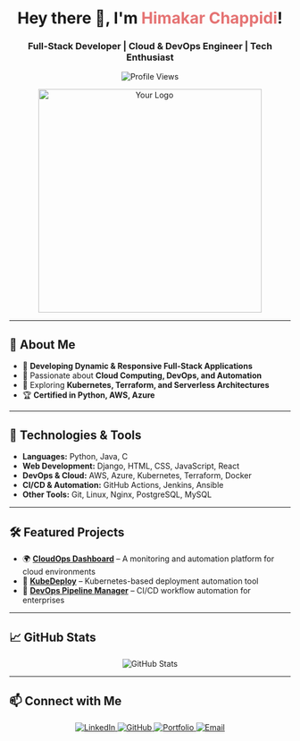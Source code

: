<h1 align="center">Hey there 👋, I'm <span style="color:#E57373;">Himakar Chappidi</span>!</h1>
<h3 align="center"> Full-Stack Developer | Cloud & DevOps Engineer | Tech Enthusiast</h3>

<p align="center">
  <img src="https://komarev.com/ghpvc/?username=HimakarC&label=Profile%20views&color=E57373&style=flat" alt="Profile Views" />
</p>

<p align="center">
  <img src="https://i.imgur.com/fDa0KFW.png" alt="Your Logo" width="400"/>
</p>

---

## 🚀 About Me
- 🔨 **Developing Dynamic & Responsive Full-Stack Applications**
- 🎯 Passionate about **Cloud Computing, DevOps, and Automation**  
- 🌱 Exploring **Kubernetes, Terraform, and Serverless Architectures**  
- 🏆 **Certified in Python, AWS, Azure**  

---

## 🔧 Technologies & Tools

- **Languages:** Python, Java, C  
- **Web Development:** Django, HTML, CSS, JavaScript, React
- **DevOps & Cloud:** AWS, Azure, Kubernetes, Terraform, Docker  
- **CI/CD & Automation:** GitHub Actions, Jenkins, Ansible  
- **Other Tools:** Git, Linux, Nginx, PostgreSQL, MySQL  

---

## 🛠 Featured Projects  

- 🌍 **[CloudOps Dashboard](#)** – A monitoring and automation platform for cloud environments  
- 🔧 **[KubeDeploy](#)** – Kubernetes-based deployment automation tool  
- 🚀 **[DevOps Pipeline Manager](#)** – CI/CD workflow automation for enterprises  

---

## 📈 GitHub Stats  
<p align="center">
  <img src="https://github-readme-stats.vercel.app/api?username=HimakarC&show_icons=true&theme=tokyonight" alt="GitHub Stats" />
</p>

---

## 📫 Connect with Me  
<p align="center">
  <a href="https://linkedin.com/in/himakarchappidi/" target="_blank">
    <img src="https://img.shields.io/badge/LinkedIn-Profile-0A66C2?style=flat&logo=linkedin&logoColor=white" alt="LinkedIn" />
  </a>
  <a href="https://github.com/HimakarC" target="_blank">
    <img src="https://img.shields.io/badge/GitHub-Profile-181717?style=flat&logo=github&logoColor=white" alt="GitHub" />
  </a>
  <a href="" target="_blank">
    <img src="https://img.shields.io/badge/Portfolio-Site-3DDC84?style=flat&logo=vercel&logoColor=white" alt="Portfolio" />
  </a>
  <a href="mailto:himakar365@gmail.com">
    <img src="https://img.shields.io/badge/Email-himakar365@gmail.com-D14836?style=flat&logo=gmail&logoColor=white" alt="Email" />
  </a>
</p>
